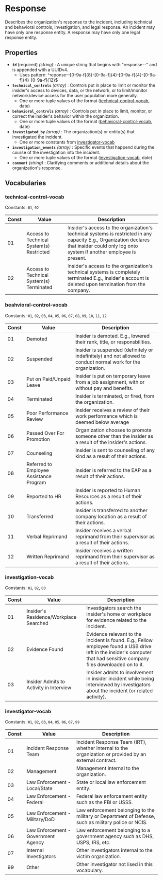 # Response

Describes the organization's response to the incident, including technical and behavioral controls, investigation, and legal response. An incident may have only one response entity. A response may have only one legal response entity.

## Properties

- **`id`** (required) *(string)* : A unique string that begins with "response--" and is appended with a UUIDv4.
  - Uses pattern: ^reponse--[0-9a-f]{8}-[0-9a-f]{4}-[0-9a-f]{4}-[0-9a-f]{4}-[0-9a-f]{12}$
- **`technical_controls`** *(array)* : Controls put in place to limit or monitor the insider's access to devices, data, or the network, or to limit/monitor network/device access for the user population more generally.
  - One or more tuple values of the format ([technical-control-vocab](#technical-control-vocab), date)
- **`behavioral_controls`** *(array)* : Controls put in place to limit, monitor, or correct the insider's behavior within the organization.
  - One or more tuple values of the format ([behavioral-control-vocab](#behavioral-control-vocab), date)
- **`investigated_by`** *(array)* : The organization(s) or entity(s) that investigated the incident.
  - One or more constants from [investigator-vocab](#investigator-vocab)
- **`investigation_events`** *(array)* : Specific events that happend during the course of the investigation into the incident.
  - One or more tuple values of the format ([investigation-vocab](#investigation-vocab), date)
- **`comment`** *(string)* : Clarifying comments or additional details about the organization's response.

## Vocabularies

### technical-control-vocab

Constants: `01`, `02`

| Const | Value | Description |
| --- | --- | --- |
| 01 | Access to Technical System(s) Restricted | Insider's access to the organization's technical systems is restricted in any capacity E.g., Organization declares that insider could only log onto system if another employee is present.|
| 02 | Access to Technical System(s) Terminated | Insider's access to the organization's technical systems is completely terminated E.g., Insider's account is deleted upon termination from the company.|

### beahvioral-control-vocab

Constants: `01`, `02`, `03`, `04`, `05`, `06`, `07`, `08`, `09`, `10`, `11`, `12`

| Const | Value | Description |
| --- | --- | --- |
| 01 | Demoted | Insider is demoted. E.g., lowered their rank, title, or responsbilities.|
| 02 | Suspended | Insider is suspended (definitely or indefinitely) and not allowed to conduct normal work for the organization.|
| 03 | Put on Paid/Unpaid Leave | Insider is put on temporary leave from a job assignment, with or without pay and benefits.|
| 04 | Terminated | Insider is terminated, or fired, from the organization.|
| 05 | Poor Performance Review | Insider receives a review of their work performance which is deemed below average|
| 06 | Passed Over For Promotion | Organization chooses to promote someone other than the insider as a result of the insider's actions.|
| 07 | Counseling | Insider is sent to counseling of any kind as a result of their actions.|
| 08 | Referred to Employee Assistance Program | Insider is referred to the EAP as a result of their actions.|
| 09 | Reported to HR | Insider is reported to Human Resources as a result of their actions.|
| 10 | Transferred | Insider is transferred to another company location as a result of their actions.|
| 11 | Verbal Reprimand | Insider receives a verbal reprimand from their supervisor as a result of their actions.|
| 12 | Written Reprimand | Insider receives a written reprimand from their supervisor as a result of their actions.|

### investigation-vocab

Constants: `01`, `02`, `03`

| Const | Value | Description |
| --- | --- | --- |
| 01 | Insider's Residence/Workplace Searched | Investigators search the insider's home or workplace for evidence related to the incident.|
| 02 | Evidence Found | Evidence relevant to the incident is found. E.g., Fellow employee found a USB drive left in the insider's computer that had sensitive company files downloaded on to it.|
| 03 | Insider Admits to Activity in Interview | Insider admits to involvement in insider incident while being interviewed by investigators about the incident (or related activity).|

### investigator-vocab

Constants: `01`, `02`, `03`, `04`, `05`, `06`, `07`, `99`

| Const | Value | Description |
| --- | --- | --- |
| 01 | Incident Response Team | Incident Response Team (IRT), whether internal to the organization or provided by an external contract.|
| 02 | Management | Management internal to the organization.|
| 03 | Law Enforcement - Local/State | State or local law enforcement entity.|
| 04 | Law Enforcement - Federal | Federal law enforcement entity such as the FBI or USSS.|
| 05 | Law Enforcement - Military/DoD | Law enforcement belonging to the military or Department of Defense, such as military police or NCIS. |
| 06 | Law Enforcement - Government Agency | Law enforcement belonging to a government agency such as DHS, USPS, IRS, etc.|
| 07 | Internal Investigators | Other investigators internal to the victim organization.|
| 99 | Other | Other investigator not lised in this vocabulary.|
